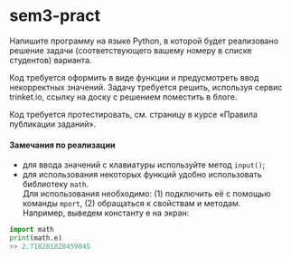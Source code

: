 # sem3-pract
Напишите программу на языке Python, в которой будет реализовано решение
задачи (соответствующего вашему номеру в списке студентов) варианта.

Код требуется оформить в виде функции и предусмотреть ввод некорректных
значений. Задачу требуется решить, используя сервис trinket.io, ссылку на доску с
решением поместить в блоге.

Код требуется протестировать, см. страницу в курсе «Правила публикации
заданий».

#### Замечания по реализации
* для ввода значений с клавиатуры используйте метод `input()`;
* для использования некоторых функций удобно использовать библиотеку `math`.  
Для использования необходимо: (1) подключить её с помощью команды `mport`, (2)
обращаться к свойствам и методам.  
Например, выведем константу e на экран:  
```python
import math
print(math.e)
>> 2.718281828459045
```
